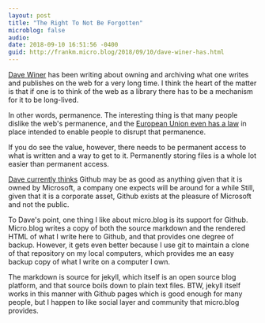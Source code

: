 ```yaml
---
layout: post
title: "The Right To Not Be Forgotten"
microblog: false
audio: 
date: 2018-09-10 16:51:56 -0400
guid: http://frankm.micro.blog/2018/09/10/dave-winer-has.html
---
```

[Dave Winer](http://scripting.com) has been writing about owning and archiving what one writes and publishes on the web for a very long time. I think the heart of the matter is that if one is to think of the web as a library there has to be a mechanism for it to be long-lived. 

In other words, permanence. The interesting thing is that many people dislike the web's permanence, and the [European Union even has a law](https://en.wikipedia.org/wiki/Right_to_be_forgotten) in place intended to enable people to disrupt that permanence. 

If you do see the value, however, there needs to be permanent access to what is written and a way to get to it. Permanently storing files is a whole lot easier than permanent access. 

[Dave currently thinks](http://scripting.com/2018/09/10/161928.html) Github may be as good as anything given that it is owned by Microsoft, a company one expects will be around for a while Still, given that it is a corporate asset, Github exists at the pleasure of Microsoft and not the public. 

To Dave's point, one thing I like about micro.blog is its support for Github. Micro.blog writes a copy of both the source markdown and the rendered HTML of what I write here to Github, and that provides one degree of backup. However, it gets even better because I use git to maintain a clone of that repository on my local computers, which provides me an easy backup copy of what I write on a computer I own. 

The markdown is source for jekyll, which itself is an open source blog platform, and that source boils down to plain text files. BTW, jekyll itself works in this manner with Github pages which is good enough for many people, but I happen to like social layer and community that micro.blog provides.
